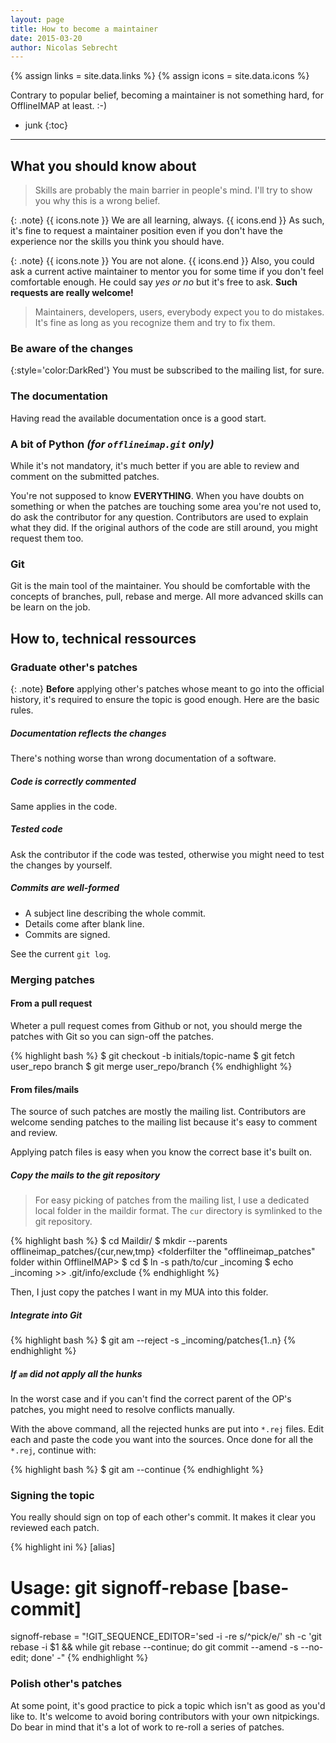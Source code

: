 ```yaml
---
layout: page
title: How to become a maintainer
date: 2015-03-20
author: Nicolas Sebrecht
---
```


{% assign links = site.data.links %}
{% assign icons = site.data.icons %}


Contrary to popular belief, becoming a maintainer is not something hard, for OfflineIMAP at least. :-)

* junk
{:toc}

---


## What you should know about

> Skills are probably the main barrier in people's mind. I'll try to show you why this is a wrong belief.


{: .note}
{{ icons.note }} We are all learning, always. {{ icons.end }}
As such, it's fine to request a maintainer position even if you don't have the experience nor the skills you think you should have.

{: .note}
{{ icons.note }} You are not alone. {{ icons.end }}
Also, you could ask a current active maintainer to mentor you for some time if you don't feel comfortable enough. He could say *yes or no* but it's free to ask. **Such requests are really welcome!**

> Maintainers, developers, users, everybody expect you to do mistakes. It's fine as long as you recognize them and try to fix them.


### Be aware of the changes

{:style='color:DarkRed'}
You must be subscribed to the mailing list, for sure.

### The documentation

Having read the available documentation once is a good start.

### A bit of Python *(for `offlineimap.git` only)*

While it's not mandatory, it's much better if you are able to review and comment on the submitted patches.

You're not supposed to know **EVERYTHING**. When you have doubts on something or when the patches are touching some area you're not used to, do ask the contributor for any question. Contributors are used to explain what they did. If the original authors of the code are still around, you might request them too.

### Git

Git is the main tool of the maintainer. You should be comfortable with the concepts of branches, pull, rebase and merge. All more advanced skills can be learn on the job.

## How to, technical ressources

### Graduate other's patches

{: .note}
**Before** applying other's patches whose meant to go into the official history, it's required to ensure the topic is good enough. Here are the basic rules.

##### Documentation reflects the changes

There's nothing worse than wrong documentation of a software.

##### Code is correctly commented

Same applies in the code.

##### Tested code

Ask the contributor if the code was tested, otherwise you might need to test the changes by yourself.

##### Commits are well-formed

* A subject line describing the whole commit.
* Details come after blank line.
* Commits are signed.

See the current `git log`.


### Merging patches

#### From a pull request

Wheter a pull request comes from Github or not, you should merge the patches with Git so you can sign-off the patches.

{% highlight bash %}
$ git checkout -b initials/topic-name <base>
$ git fetch user_repo branch
$ git merge user_repo/branch
{% endhighlight %}

#### From files/mails

The source of such patches are mostly the mailing list. Contributors are welcome sending patches to the mailing list because it's easy to comment and review.

Applying patch files is easy when you know the correct base it's built on.

##### Copy the mails to the git repository

> For easy picking of patches from the mailing list, I use a dedicated local folder in the maildir format. The `cur` directory is symlinked to the git repository.

{% highlight bash %}
$ cd Maildir/<the mailing list>
$ mkdir --parents offlineimap_patches/{cur,new,tmp}
<folderfilter the "offlineimap_patches" folder within OfflineIMAP>
$ cd <OfflineIMAP git repository>
$ ln -s path/to/cur \_incoming
$ echo \_incoming >> .git/info/exclude
{% endhighlight %}

Then, I just copy the patches I want in my MUA into this folder.

##### Integrate into Git

{% highlight bash %}
$ git am --reject -s \_incoming/patches{1..n}
{% endhighlight %}

##### If `am` did not apply all the hunks

In the worst case and if you can't find the correct parent of the OP's patches, you might need to resolve conflicts manually.

With the above command, all the rejected hunks are put into `*.rej` files. Edit each and paste the code you want into the sources. Once done for all the `*.rej`, continue with:

{% highlight bash %}
$ git am --continue
{% endhighlight %}

### Signing the topic

You really should sign on top of each other's commit. It makes it clear you reviewed each patch.

{% highlight ini %}
[alias]
  # Usage: git signoff-rebase [base-commit]
  signoff-rebase = "!GIT_SEQUENCE_EDITOR='sed -i -re s/^pick/e/' sh -c 'git rebase -i $1 && while git rebase --continue; do git commit --amend -s --no-edit; done' -"
{% endhighlight %}

### Polish other's patches

At some point, it's good practice to pick a topic which isn't as good as you'd like to. It's welcome to avoid boring contributors with your own nitpickings. Do bear in mind that it's a lot of work to re-roll a series of patches.



<!--
vim: expandtab ts=2 :
-->
